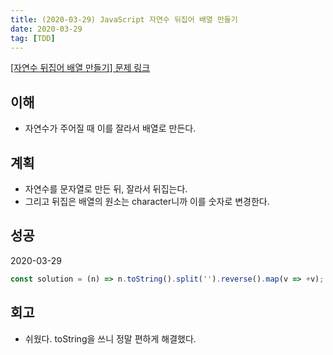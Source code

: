 ```yaml
---
title: (2020-03-29) JavaScript 자연수 뒤집어 배열 만들기
date: 2020-03-29
tag: [TDD]
---
```


[[자연수 뒤집어 배열 만들기] 문제 링크](https://programmers.co.kr/learn/courses/30/lessons/12932)

## 이해

- 자연수가 주어질 때 이를 잘라서 배열로 만든다.

## 계획

- 자연수를 문자열로 만든 뒤, 잘라서 뒤집는다.
- 그리고 뒤집은 배열의 원소는 character니까 이를 숫자로 변경한다.

## 성공

2020-03-29

```javascript
const solution = (n) => n.toString().split('').reverse().map(v => +v);
```

## 회고

- 쉬웠다. toString을 쓰니 정말 편하게 해결했다.

